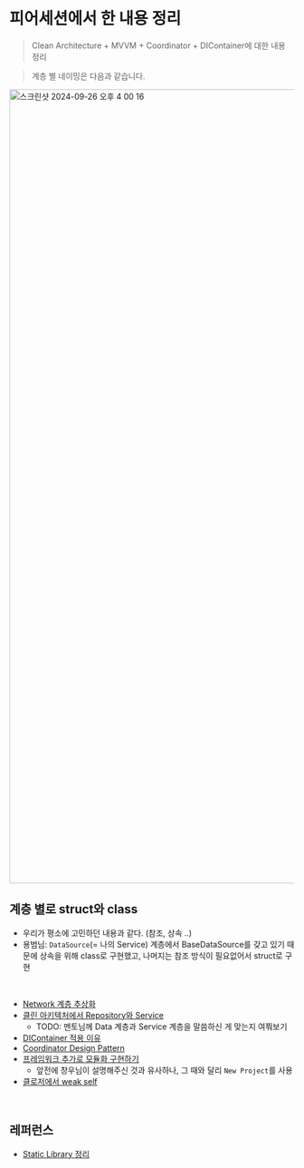 # 피어세션에서 한 내용 정리
> Clean Architecture + MVVM + Coordinator + DIContainer에 대한 내용 정리

> 계층 별 네이밍은 다음과 같습니다.

<img width="1401" alt="스크린샷 2024-09-26 오후 4 00 16" src="https://github.com/user-attachments/assets/c9d7c7ce-cf6a-44ae-8e68-189084b445dc">

## 계층 별로 struct와 class
- 우리가 평소에 고민하던 내용과 같다. (참조, 상속 ..)
- 용범님: `DataSource`(= 나의 Service) 계층에서 BaseDataSource를 갖고 있기 때문에 상속을 위해 class로 구현했고, 나머지는 참조 방식이 필요없어서 struct로 구현

<br>

- [Network 계층 추상화](https://github.com/Kyxxn/TIL/blob/main/Network%20%EA%B3%84%EC%B8%B5%20%EC%B6%94%EC%83%81%ED%99%94.md)
- [클린 아키텍처에서 Repository와 Service](https://github.com/Kyxxn/TIL/blob/main/%ED%81%B4%EB%A6%B0%EC%95%84%ED%82%A4%ED%85%8D%EC%B2%98%EC%9D%98%20Repository%20%26%20Service.md)
    - TODO: 멘토님께 Data 계층과 Service 계층을 말씀하신 게 맞는지 여쭤보기
- [DIContainer 적용 이유](https://github.com/Kyxxn/TIL/blob/main/DIContainer%20%EC%82%AC%EC%9A%A9%ED%95%98%EB%8A%94%20%EC%9D%B4%EC%9C%A0.md)
- [Coordinator Design Pattern](https://github.com/Kyxxn/TIL/blob/main/Coordinator%20Design%20Pattern.md)
- [프레임워크 추가로 모듈화 구현하기](https://github.com/Kyxxn/TIL/blob/main/Framework%20%EC%B6%94%EA%B0%80%EB%A1%9C%20%EB%AA%A8%EB%93%88%ED%99%94%20%EA%B5%AC%ED%98%84.md)
    - 앞전에 창우님이 설명해주신 것과 유사하나, 그 때와 달리 `New Project`를 사용
- [클로저에서 weak self](https://github.com/Kyxxn/TIL/blob/main/%ED%81%B4%EB%A1%9C%EC%A0%80%20%EA%B0%92%20%EC%BA%A1%EC%B2%98%EC%99%80%20weak%20self.md)

<br>

## 레퍼런스
- [Static Library 정리](https://medium.com/delightroom/ios-library-framework-swift-package-%EC%95%8C%EC%95%84%EB%B3%B4%EC%9E%90-%EC%B0%A8%EC%9D%B4%EC%A0%90-1f42c7848771)
